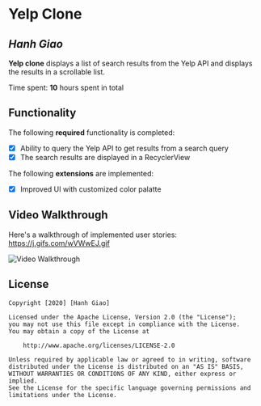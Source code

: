 # Yelp Clone 

## *Hanh Giao*

**Yelp clone** displays a list of search results from the Yelp API and displays the results in a scrollable list. 

Time spent: **10** hours spent in total

## Functionality 

The following **required** functionality is completed:

* [X] Ability to query the Yelp API to get results from a search query
* [X] The search results are displayed in a RecyclerView

The following **extensions** are implemented:

* [X] Improved UI with customized color palatte

## Video Walkthrough

Here's a walkthrough of implemented user stories: https://j.gifs.com/wVWwEJ.gif

<img src='https://j.gifs.com/wVWwEJ.gif' title='Video Walkthrough' width='' alt='Video Walkthrough' />

## License

    Copyright [2020] [Hanh Giao]

    Licensed under the Apache License, Version 2.0 (the "License");
    you may not use this file except in compliance with the License.
    You may obtain a copy of the License at

        http://www.apache.org/licenses/LICENSE-2.0

    Unless required by applicable law or agreed to in writing, software
    distributed under the License is distributed on an "AS IS" BASIS,
    WITHOUT WARRANTIES OR CONDITIONS OF ANY KIND, either express or implied.
    See the License for the specific language governing permissions and
    limitations under the License.
